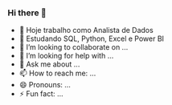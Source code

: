 ### Hi there 👋

- 🔭 Hoje trabalho como Analista de Dados
- 🌱 Estudando SQL, Python, Excel e Power BI
- 👯 I’m looking to collaborate on ...
- 🤔 I’m looking for help with ...
- 💬 Ask me about ...
- 📫 How to reach me: ...
- 😄 Pronouns: ...
- ⚡ Fun fact: ...

